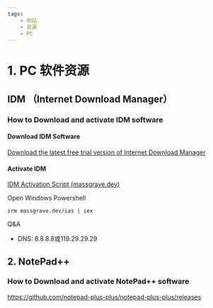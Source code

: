 ```yaml
---
tags:
    - 网站
    - 资源
    - PC
---
```


# 1. PC 软件资源

## IDM （Internet Download Manager）

### How to Download and activate IDM software

#### Download IDM Software

[Download the latest free trial version of Internet Download Manager](https://www.internetdownloadmanager.com/download.html)



#### Activate IDM

[IDM Activation Script (massgrave.dev)](https://massgrave.dev/idm-activation-script.html)

Open Windows Powershell

```
irm massgrave.dev/ias | iex
```
Q&A

* DNS: 8.8.8.8或119.29.29.29


## 2. NotePad++

### How to Download and activate NotePad++ software

https://github.com/notepad-plus-plus/notepad-plus-plus/releases

